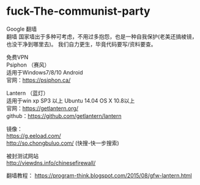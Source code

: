 # fuck-The-communist-party
Google 翻墙<br> 
翻墙 国家墙出于多种可考虑，不用过多抱怨，也是一种自我保护(老美还搞棱镜，也没干净到哪里去)。 我们自力更生，毕竟代码要写/资料要查。<br> 

免费VPN <br>
Psiphon （赛风）<br>
适用于Windows7/8/10  Android <br>
官网：https://psiphon.ca/ <br>

Lantern （蓝灯）<br> 
适用于win xp SP3 以上  Ubuntu 14.04  OS X 10.8以上 <br>
官网：https://getlantern.org/<br>
github：https://github.com/getlantern/lantern <br>


镜像：<br>
https://g.eeload.com/<br>
http://so.chongbuluo.com/ (快搜-快一步搜索)<br>


被封测试网站 <br>
http://viewdns.info/chinesefirewall/ <br>

翻墙教程：
https://program-think.blogspot.com/2015/08/gfw-lantern.html<br>
